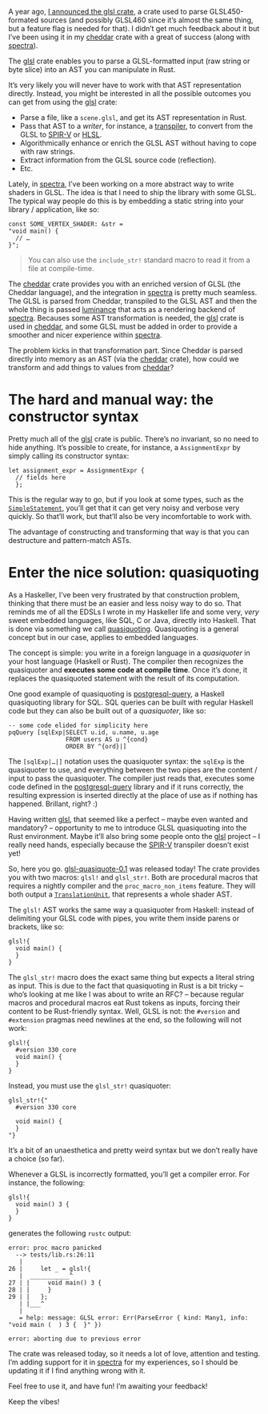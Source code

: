 A year ago, [I announced the glsl crate](https://phaazon.net/blog/glsl_crate), a crate used to parse
GLSL450-formated sources (and possibly GLSL460 since it’s almost the same thing, but a feature flag
is needed for that). I didn’t get much feedback about it but I’ve been using it in my [cheddar]
crate with a great of success (along with [spectra]).

The [glsl] crate enables you to parse a GLSL-formatted input (raw string or byte slice) into an AST
you can manipulate in Rust.

It’s very likely you will never have to work with that AST representation directly. Instead, you
might be interested in all the possible outcomes you can get from using the [glsl] crate:

  - Parse a file, like a `scene.glsl`, and get its AST representation in Rust.
  - Pass that AST to a *writer*, for instance, a [transpiler], to convert from the GLSL to [SPIR-V]
    or [HLSL].
  - Algorithmically enhance or enrich the GLSL AST without having to cope with raw strings.
  - Extract information from the GLSL source code (reflection).
  - Etc.

Lately, in [spectra], I’ve been working on a more abstract way to write shaders in GLSL. The idea is
that I need to ship the library with some GLSL. The typical way people do this is by embedding a
static string into your library / application, like so:

```
const SOME_VERTEX_SHADER: &str =
"void main() {
  // …
}";
```

> You can also use the `include_str!` standard macro to read it from a file at compile-time.

The [cheddar] crate provides you with an enriched version of GLSL (the Cheddar language), and the
integration in [spectra] is pretty much seamless. The GLSL is parsed from Cheddar, transpiled to the
GLSL AST and then the whole thing is passed [luminance] that acts as a rendering backend of
[spectra]. Becauses some AST transformation is needed, the [glsl] crate is used in [cheddar], and
some GLSL must be added in order to provide a smoother and nicer experience within [spectra].

The problem kicks in that transformation part. Since Cheddar is parsed directly into memory as an
AST (via the [cheddar] crate), how could we transform and add things to values from [cheddar]?

# The hard and manual way: the constructor syntax

Pretty much all of the [glsl] crate is public. There’s no invariant, so no need to hide anything.
It’s possible to create, for instance, a `AssignmentExpr` by simply calling its constructor syntax:

```
let assignment_expr = AssignmentExpr {
  // fields here
  };
```

This is the regular way to go, but if you look at some types, such as the
[`SimpleStatement`](https://docs.rs/glsl/0.9.2/glsl/syntax/enum.SimpleStatement.html), you’ll get
that it can get very noisy and verbose very quickly. So that’ll work, but that’ll also be very
incomfortable to work with.

The advantage of constructing and transforming that way is that you can destructure and
pattern-match ASTs.

# Enter the nice solution: quasiquoting

As a Haskeller, I’ve been very frustrated by that construction problem, thinking that there must be
an easier and less noisy way to do so. That reminds me of all the EDSLs I wrote in my Haskeller life
and some very, *very* sweet embedded languages, like SQL, C or Java, directly into Haskell. That is
done via something we call [quasiquoting]. Quasiquoting is a general concept but in our case,
applies to embedded languages.

The concept is simple: you write in a foreign language in a *quasiquoter* in your host language
(Haskell or Rust). The compiler then recognizes the quasiquoter and **executes some code at compile
time**. Once it’s done, it replaces the quasiquoted statement with the result of its computation.

One good example of quasiquoting is [postgresql-query], a Haskell quasiquoting library for SQL. SQL
queries can be built with regular Haskell code but they can also be built out of a *quasiquoter*,
like so:

```
-- some code elided for simplicity here
pqQuery [sqlExp|SELECT u.id, u.name, u.age
                FROM users AS u ^{cond}
                ORDER BY ^{ord}|]
```

The `[sqlExp|…|]` notation uses the quasiquoter syntax: the `sqlExp` is the quasiquoter to use, and
everything between the two pipes are the content / input to pass the quasiquoter. The compiler just
reads that, executes some code defined in the [postgresql-query] library and if it runs correctly,
the resulting expression is inserted directly at the place of use as if nothing has happened.
Brillant, right? :)

Having written [glsl], that seemed like a perfect – maybe even wanted and mandatory? – opportunity
to me to introduce GLSL quasiquoting into the Rust environment. Maybe it’ll also bring some people
onto the [glsl] project – I really need hands, especially because the [SPIR-V] transpiler doesn’t
exist yet!

So, here you go. [glsl-quasiquote-0.1] was released today! The crate provides you with two macros:
`glsl!` and `glsl_str!`. Both are procedural macros that requires a nightly compiler and the
`proc_macro_non_items` feature. They will both output a [`TranslationUnit`], that represents a whole
shader AST. 

The `glsl!` AST works the same way a quasiquoter from Haskell: instead of delimiting your GLSL code
with pipes, you write them inside parens or brackets, like so:

```
glsl!{
  void main() {
  }
}
```

The `glsl_str!` macro does the exact same thing but expects a literal string as input. This is due
to the fact that quasiquoting in Rust is a bit tricky – who’s looking at me like I was about to
write an RFC? – because regular macros and procedural macros eat Rust tokens as inputs, forcing
their content to be Rust-friendly syntax. Well, GLSL is not: the `#version` and `#extension` pragmas
need newlines at the end, so the following will not work:

```
glsl!{
  #version 330 core
  void main() {
  }
}
```

Instead, you must use the `glsl_str!` quasiquoter:

```
glsl_str!{"
  #version 330 core

  void main() {
  }
"}
```

It’s a bit of an unaesthetica and pretty weird syntax but we don’t really have a choice (so far).

Whenever a GLSL is incorrectly formatted, you’ll get a compiler error. For instance, the following:

```
glsl!{
  void main() 3 {
  }
}
```

generates the following `rustc` output:

```
error: proc macro panicked
  --> tests/lib.rs:26:11
   |
26 |     let _ = glsl!{
   |  ___________^
27 | |     void main() 3 {
28 | |     }
29 | |   };
   | |___^
   |
   = help: message: GLSL error: Err(ParseError { kind: Many1, info: "void main (  ) 3 {  }" })

error: aborting due to previous error
```

The crate was released today, so it needs a lot of love, attention and testing. I’m adding support
for it in [spectra] for my experiences, so I should be updating it if I find anything wrong with it.

Feel free to use it, and have fun! I’m awaiting your feedback!

Keep the vibes!

[cheddar]: https://crates.io/crates/cheddar
[spectra]: https://crates.io/crates/spectra
[glsl]: https://crates.io/crates/glsl
[transpiler]: https://en.wikipedia.org/wiki/Source-to-source_compiler
[SPIR-V]: https://www.khronos.org/spir
[HLSL]: https://docs.microsoft.com/en-us/windows/desktop/direct3dhlsl/dx-graphics-hlsl
[luminance]: https://crates.io/crates/luminance
[quasiquoting]: https://wiki.haskell.org/Quasiquotation
[postgresql-query]: http://hackage.haskell.org/package/postgresql-query
[glsl-quasiquote-0.1]: https://crates.io/crates/glsl-quasiquote/0.1.0
[`TranslationUnit`]: https://docs.rs/glsl/0.9.2/glsl/syntax/type.TranslationUnit.html
